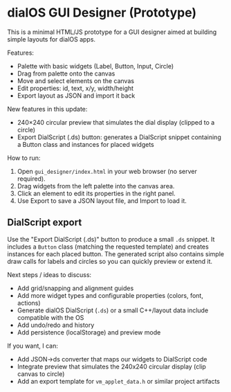 # dialOS GUI Designer (Prototype)

This is a minimal HTML/JS prototype for a GUI designer aimed at building simple layouts for dialOS apps.

Features:
- Palette with basic widgets (Label, Button, Input, Circle)
- Drag from palette onto the canvas
- Move and select elements on the canvas
- Edit properties: id, text, x/y, width/height
- Export layout as JSON and import it back

New features in this update:
- 240×240 circular preview that simulates the dial display (clipped to a circle)
- Export DialScript (.ds) button: generates a DialScript snippet containing a Button class and instances for placed widgets

How to run:
1. Open `gui_designer/index.html` in your web browser (no server required).
2. Drag widgets from the left palette into the canvas area.
3. Click an element to edit its properties in the right panel.
4. Use Export to save a JSON layout file, and Import to load it.

DialScript export
-----------------
Use the "Export DialScript (.ds)" button to produce a small `.ds` snippet. It includes a `Button` class (matching the requested template) and creates instances for each placed button. The generated script also contains simple draw calls for labels and circles so you can quickly preview or extend it.

Next steps / ideas to discuss:
- Add grid/snapping and alignment guides
- Add more widget types and configurable properties (colors, font, actions)
- Generate dialOS DialScript (`.ds`) or a small C++/layout data include compatible with the OS
- Add undo/redo and history
- Add persistence (localStorage) and preview mode

If you want, I can:
- Add JSON->ds converter that maps our widgets to DialScript code
- Integrate preview that simulates the 240x240 circular display (clip canvas to circle)
- Add an export template for `vm_applet_data.h` or similar project artifacts

